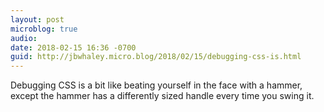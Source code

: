 ```yaml
---
layout: post
microblog: true
audio: 
date: 2018-02-15 16:36 -0700
guid: http://jbwhaley.micro.blog/2018/02/15/debugging-css-is.html
---
```

Debugging CSS is a bit like beating yourself in the face with a hammer, except the hammer has a differently sized handle every time you swing it.

